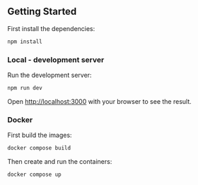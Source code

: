 ## Getting Started

First install the dependencies:

```bash
npm install
```

### Local - development server

Run the development server:

```bash
npm run dev
```

Open [http://localhost:3000](http://localhost:3000) with your browser to see the result.

### Docker

First build the images:

```bash
docker compose build
```

Then create and run the containers:

```bash
docker compose up
```
